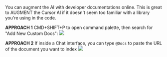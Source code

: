 You can augment the AI with developer documentations online. This is great to AUGMENT the Cursor AI if it doesn't seem too familiar with a library you're using in the code.

**APPROACH 1**
CMD+SHIFT+P to open command palette, then search for "Add New Custom Docs":
![](https://i.imgur.com/ItDBrlO.png)

**APPROACH 2**
If inside a Chat interface, you can type `@Docs` to paste the URL of the document you want to index
![](https://i.imgur.com/YRae9Qt.png)
